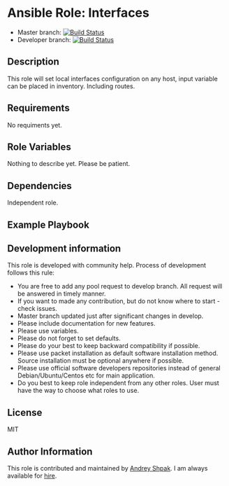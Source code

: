 Ansible Role: Interfaces
=========
- Master branch: [![Build Status](https://travis-ci.org/insspb/ansible-role-interfaces.svg?branch=master)](https://travis-ci.org/insspb/ansible-role-interfaces)
- Developer branch: [![Build Status](https://travis-ci.org/insspb/ansible-role-interfaces.svg?branch=develop)](https://travis-ci.org/insspb/ansible-role-interfaces)

Description
------------

This role will set local interfaces configuration on any host, input variable can be placed in inventory. Including routes.

Requirements
------------

No requiments yet.

Role Variables
--------------

Nothing to describe yet. Please be patient.

Dependencies
------------

Independent role.

Example Playbook
----------------

Development information
----------------
This role is developed with community help. 
Process of development follows this rule: 
- You are free to add any pool request to develop branch. All request will be answered in timely manner. 
- If you want to made any contribution, but do not know where to start - check issues.
- Master branch updated just after significant changes in develop.
- Please include documentation for new features. 
- Please use variables.
- Please do not forget to set defaults.
- Please do your best to keep backward compatibility if possible.
- Please use packet installation as default software installation method. Source installation must be optional anywhere if possible.
- Please use official software developers repositories instead of general Debian/Ubuntu/Centos etc for main application. 
- Do you best to keep role independent from any other roles. User must have the way to choose what roles to use.

License
-------

MIT

Author Information
------------------

This role is contributed and maintained by [Andrey Shpak](http://www.ashpak.ru). I am always available for [hire](https://www.upwork.com/o/profiles/users/_~01a780866aa29e4429/).
